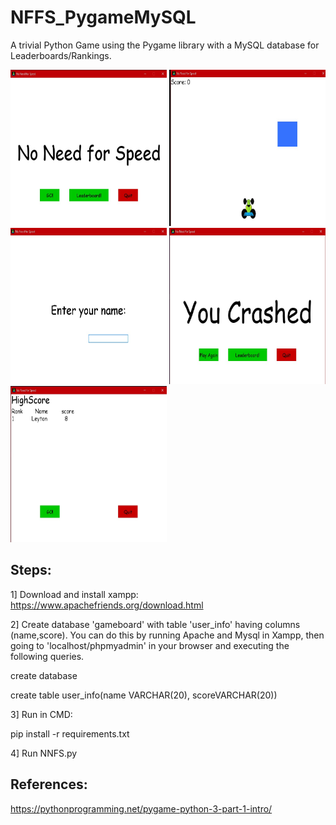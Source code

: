 # NFFS_PygameMySQL
A trivial Python Game using the Pygame library with a MySQL database for Leaderboards/Rankings.

<img src=Images/1.jpeg width=250 height=250> <img src=Images/2.jpeg width=250 height=250> <img src=Images/3.jpeg width=250 height=250> <img src=Images/4.jpeg width=250 height=250> <img src=Images/5.jpeg width=250 height=250>

## Steps:

1] Download and install xampp: https://www.apachefriends.org/download.html

2] Create database 'gameboard' with table 'user_info' having columns (name,score). You can do this by running Apache and Mysql in Xampp, then  going to 'localhost/phpmyadmin' in your browser and executing the following queries.
  
  create database
  
  create table user_info(name VARCHAR(20), scoreVARCHAR(20))
  
3] Run in CMD:

pip install -r requirements.txt 

4] Run NNFS.py

## References:
https://pythonprogramming.net/pygame-python-3-part-1-intro/
